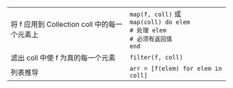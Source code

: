 |                                            |                                                                                                        |
| ------------------------------------------ | ------------------------------------------------------------------------------------------------------ |
| 将 f 应用到 Collection coll 中的每一个元素上 | `map(f, coll)` 或<br>`map(coll) do elem`<br>`# 处理 elem`<br>`# 必须有返回值`<br>`end`                   |
| 滤出 coll 中使 f 为真的每一个元素            | `filter(f, coll)`                                                                                      |
| 列表推导                                    | `arr = [f(elem) for elem in coll]`                                                                     |
